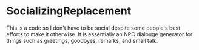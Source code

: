 # SocializingReplacement
This is a code so I don't have to be social despite some people's best efforts to make it otherwise. 
It is essentially an NPC dialouge generator for things such as greetings, goodbyes, remarks, and small talk.

